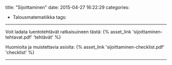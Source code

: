 title: "Sijoittaminen"
date: 2015-04-27 16:22:29
categories:
- Talousmatematiikka
tags:
---

Voit ladata luentotehtävät ratkaisuineen tästä: {% asset_link 'sijoittaminen-tehtavat.pdf' 'tehtävät' %}

Huomioita ja muistettavia asioita: {% asset_link 'sijoittaminen-checklist.pdf' 'checklist' %}

---

